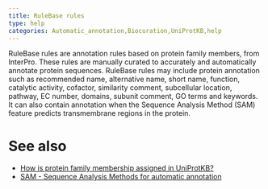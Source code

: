 ```yaml
---
title: RuleBase rules
type: help
categories: Automatic_annotation,Biocuration,UniProtKB,help
---
```


RuleBase rules are annotation rules based on protein family members, from InterPro. These rules are manually curated to accurately and automatically annotate protein sequences. RuleBase rules may include protein annotation such as recommended name, alternative name, short name, function, catalytic activity, cofactor, similarity comment, subcellular location, pathway, EC number, domains, subunit comment, GO terms and keywords. It can also contain annotation when the Sequence Analysis Method (SAM) feature predicts transmembrane regions in the protein.

# See also

- [How is protein family membership assigned in UniProtKB?](https://www.uniprot.org/help/family_membership)
- [SAM - Sequence Analysis Methods for automatic annotation](https://www.uniprot.org/help/sam)
